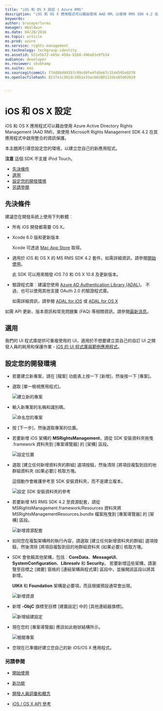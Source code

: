 ```yaml
---
title: "iOS 和 OS X 設定 | Azure RMS"
description: "iOS 和 OS X 應用程式可以藉由使用 AAD RM，以使用 RMS SDK 4.2 在其應用程式中啟用整合的資訊保護。"
keywords: 
author: bruceperlerms
manager: mbaldwin
ms.date: 04/28/2016
ms.topic: article
ms.prod: azure
ms.service: rights-management
ms.technology: techgroup-identity
ms.assetid: b31e5b72-e65e-450a-b1b8-d46e81e9fb34
audience: developer
ms.reviewer: shubhamp
ms.suite: ems
ms.sourcegitcommit: f7dd88d90357c99c69fe4fdde67c1544595e02f8
ms.openlocfilehash: 821fe1c361dc38b1e33ac66208122de165d02020


---
```


# iOS 和 OS X 設定

iOS 和 OS X 應用程式可以藉由使用 Azure Active Directory Rights Management (AAD RM)，來使用 Microsoft Rights Management SDK 4.2 在其應用程式中啟用整合的資訊保護。

本主題將引導您設定您的環境，以建立您自己的新應用程式。

**注意**  這個 SDK 不支援 iPod Touch。


-   [先決條件](#prerequisites)
-   [選用](#optional)
-   [設定您的開發環境](#configuring_your_development_environment)
-   [另請參閱](#see_also)

## 先決條件

建議您在開發系統上使用下列軟體︰

-   所有 iOS 開發都需要 OS X。
-   Xcode 6.0 版和更新版本

    Xcode 可透過 [Mac App Store](https://developer.apple.com/technologies/mac/) 取得。

-   適用於 iOS 和 OS X 的 MS RMS SDK 4.2 套件。如需詳細資訊，請參閱[開始使用](get-started.md)。

    此 SDK 可以用來開發 iOS 7.0 和 OS X 10.8 及更新版本。

-   驗證程式庫︰建議您使用 [Azure AD Authentication Library (ADAL)](https://msdn.microsoft.com/library/jj573266.aspx)。 不過，也可以使用其他支援 OAuth 2.0 的驗證程式庫。

    如需詳細資訊，請參閱 [ADAL for iOS](https://github.com/MSOpenTech/azure-activedirectory-library-for-ios) 或 [ADAL for OS X](https://github.com/MSOpenTech/azure-activedirectory-library-for-ios/tree/OSXUniversal)

如需 API 更新、版本資訊和常見問題集 (FAQ) 等相關資訊，請參閱[最新消息](release-notes.md)。

## 選用

我們的 UI 程式庫提供可重複使用的 UI，適用於不想要建立其自己的自訂 UI 之開發人員的耗用和保護作業 - [iOS 的 UI 程式庫與範例應用程式](https://github.com/AzureAD/rms-sdk-ui-for-ios)。

## 設定您的開發環境

-   若要建立新專案，請在 [檔案] 功能表上按一下 [新增]，然後按一下 [專案]。
-   選取 [單一檢視應用程式]。

    ![建立新的專案](../media/iOS-Project.png)

-   輸入新專案的名稱和識別碼。

    ![命名您的專案](../media/iOS-project-options.png)

-   按 [下一步]，然後選取專案的位置。
-   若要新增 iOS 架構的 **MSRightsManagement**，請從 SDK 安裝資料夾拖曳 .framework 資料夾到 [專案導覽器] 的 [架構] 區段。

    ![設定位置](../media/ios-add-dependencies-01a.png)

-   選取 [建立任何新增資料夾的群組] 選項按鈕，然後清除 [將項目複製到目的地群組資料夾 (如果必要)] 核取方塊。

    這個動作會維護參考至 SDK 安裝資料夾，而不是建立複本。

    ![設定 SDK 安裝資料夾的參考](../media/iOS-create-groups.png)

-   若要新增 MS RMS SDK 4.2 至資源配套，請從 MSRightsManagement.framework/Resources 資料夾將 MSRightsManagementResources.bundle 檔案拖曳到 [專案導覽器] 的 [架構] 區段。

    ![新增資源配套](../media/iOS-add-resource-bundle-02a.png)

-   如同您在複製架構時的執行內容，請選取 [建立任何新增資料夾的群組] 選項按鈕，然後清除 [將項目複製到目的地群組資料夾 (如果必要)] 核取方塊。
-   SDK 會依賴其他架構，包括︰**CoreData**、**MessageUI**、**SystemConfiguration**、**Libresolv** 和 **Security**。 若要新增這些架構，請瀏覽至目標之 [摘要] 窗格的 [連結架構與程式庫] 區段中，並展開該區段以將其新增。

    **UIKit** 和 **Foundation** 架構是必要項，而且根據預設通常會出現。

    ![新增資源](../media/iOS-add-libraries.png)

-   新增 **-ObjC** 旗標至目標 [建置設定] 中的 [其他連結器旗標]。

    ![新增組建設定](../media/iOS-linker-flags.png)

-   現在您的 [專案導覽器] 應該如此樹狀結構所示。

    ![檢閱專案](../media/iOS-verify-setup-01a.png)

-   您現在已準備好建立您自己的新 iOS/OS X 應用程式。

### 另請參閱

* [開始使用](get-started.md)

* [新功能](release-notes.md)

* [開發人員詞彙和概念](core-concepts.md)

* [iOS / OS X API 參考](/rights-management/sdk/4.2/api/ios/ios)

 

 






<!--HONumber=Jun16_HO4-->


